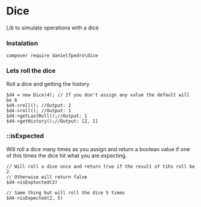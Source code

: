 # Dice
Lib to simulate operations with a dice

### Instalation
`composer require danielfpedro\dice`

### Lets roll the dice
	
Roll a dice and getting the history

	$d4 = new Dice(4); // If you don't assign any value the default will be 6
	$d4->roll(); //Output: 2
	$d4->roll(); //Output: 1
	$d4->getLastRoll();//Output: 1
	$d4->getHistory();//Output: [2, 1]
	
### ::isExpected
Will roll a dice many times as you assign and return a boolean value if one of this times the dice hit what you are expecting.
	
	// Will roll a dice once and return true if the result of tihs roll be 2
	// Otherwise will return false
	$d4->isExptected(2)
	
	// Same thing but will roll the dice 5 times
	$d4->isExpected(2, 5)
	


